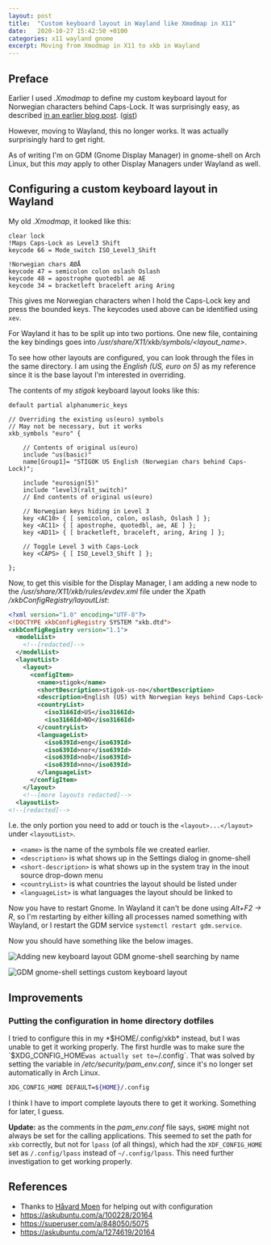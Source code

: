 ```yaml
---
layout: post
title:  "Custom keyboard layout in Wayland like Xmodmap in X11"
date:   2020-10-27 15:42:50 +0100
categories: x11 wayland gnome
excerpt: Moving from Xmodmap in X11 to xkb in Wayland
---
```


## Preface

Earlier I used *.Xmodmap* to define my custom keyboard layout for Norwegian
characters behind Caps-Lock. It was surprisingly easy, as described [in an
earlier blog post][1]. ([gist][2])

However, moving to Wayland, this no longer works. It was actually
surprisingly hard to get right.

As of writing I'm on GDM (Gnome Display Manager) in gnome-shell on Arch Linux,
but this *may* apply to other Display Managers under Wayland as well.

## Configuring a custom keyboard layout in Wayland

My old *.Xmodmap*, it looked like this:

```
clear lock
!Maps Caps-Lock as Level3 Shift
keycode 66 = Mode_switch ISO_Level3_Shift

!Norwegian chars ÆØÅ
keycode 47 = semicolon colon oslash Oslash
keycode 48 = apostrophe quotedbl ae AE
keycode 34 = bracketleft braceleft aring Aring
```

This gives me Norwegian characters when I hold the Caps-Lock key and press the
bounded keys. The keycodes used above can be identified using `xev`.

For Wayland it has to be split up into two portions. One new file, containing
the key bindings goes into */usr/share/X11/xkb/symbols/<layout_name>*.

To see how other layouts are configured, you can look through the files in
the same directory. I am using the *English (US, euro on 5)* as my reference
since it is the base layout I'm interested in overriding.

The contents of my *stigok* keyboard layout looks like this:

```
default partial alphanumeric_keys

// Overriding the existing us(euro) symbols
// May not be necessary, but it works
xkb_symbols "euro" {

    // Contents of original us(euro)
    include "us(basic)"
    name[Group1]= "STIGOK US English (Norwegian chars behind Caps-Lock)";

    include "eurosign(5)"
    include "level3(ralt_switch)"
    // End contents of original us(euro)

    // Norwegian keys hiding in Level 3
    key <AC10> { [ semicolon, colon, oslash, Oslash ] };
    key <AC11> { [ apostrophe, quotedbl, ae, AE ] };
    key <AD11> { [ bracketleft, braceleft, aring, Aring ] };

    // Toggle Level 3 with Caps-Lock
    key <CAPS> { [ ISO_Level3_Shift ] };

};
```

Now, to get this visible for the Display Manager, I am adding a new node to the
*/usr/share/X11/xkb/rules/evdev.xml* file under the Xpath */xkbConfigRegistry/layoutList*:

```xml
<?xml version="1.0" encoding="UTF-8"?>
<!DOCTYPE xkbConfigRegistry SYSTEM "xkb.dtd">
<xkbConfigRegistry version="1.1">
  <modelList>
    <!--[redacted]-->
  </modelList>
  <layoutList>
    <layout>
      <configItem>
        <name>stigok</name>
        <shortDescription>stigok-us-no</shortDescription>
        <description>English (US) with Norwegian keys behind Caps-Lock</description>
        <countryList>
          <iso3166Id>US</iso3166Id>
          <iso3166Id>NO</iso3166Id>
        </countryList>
        <languageList>
          <iso639Id>eng</iso639Id>
          <iso639Id>nor</iso639Id>
          <iso639Id>nob</iso639Id>
          <iso639Id>nno</iso639Id>
        </languageList>
      </configItem>
    </layout>
    <!--[more layouts redacted]-->
  <layoutList>
<!--[redacted]-->
```

I.e. the only portion you need to add or touch is the `<layout>...</layout>` under `<layoutList>`.
- `<name>` is the name of the symbols file we created earlier.
- `<description>` is what shows up in the Settings dialog in gnome-shell
- `<short-description>` is what shows up in the system tray in the inout source drop-down menu
- `<countryList>` is what countries the layout should be listed under
- `<languageList>` is what languages the layout should be linked to

Now you have to restart Gnome. In Wayland it can't be done using *Alt+F2 -> R*,
so I'm restarting by either killing all processes named something with Wayland,
or I restart the GDM service `systemctl restart gdm.service`.

Now you should have something like the below images.

![Adding new keyboard layout GDM gnome-shell searching by name](https://public.stigok.com/img/2020-10-27-161221.png)

![GDM gnome-shell settings custom keyboard layout](https://public.stigok.com/img/2020-10-27-161031.png)

## Improvements

### Putting the configuration in home directory dotfiles

I tried to configure this in my *$HOME/.config/xkb* instead, but I was unable
to get it working properly. The first hurdle was to make sure the `$XDG_CONFIG_HOME`
was actually set to `~/.config`. That was solved by setting the variable in
*/etc/security/pam_env.conf*, since it's no longer set automatically in Arch Linux.

```bash
XDG_CONFIG_HOME DEFAULT=${HOME}/.config
```

I think I have to import complete layouts there to get it working. Something
for later, I guess.

**Update:** as the comments in the  *pam_env.conf* file says, `$HOME` might not
always be set for the calling applications. This seemed to set the path for `xkb`
correctly, but not for `lpass` (of all things), which had the `XDF_CONFIG_HOME`
set as `/.config/lpass` instead of `~/.config/lpass`. This need further investigation
to get working properly.

## References

- Thanks to [Håvard Moen](https://github.com/umglurf/) for helping out with configuration
- <https://askubuntu.com/a/100228/20164>
- <https://superuser.com/a/848050/5075>
- <https://askubuntu.com/a/1274619/20164>

[1]: https://blog.stigok.com/2017/07/10/norwegian-keys-on-us-keyboard-layout-with-xmodmap.html
[2]: https://gist.github.com/stigok/2aabc44c3a151fc3d3fed119f2c1f44f/
